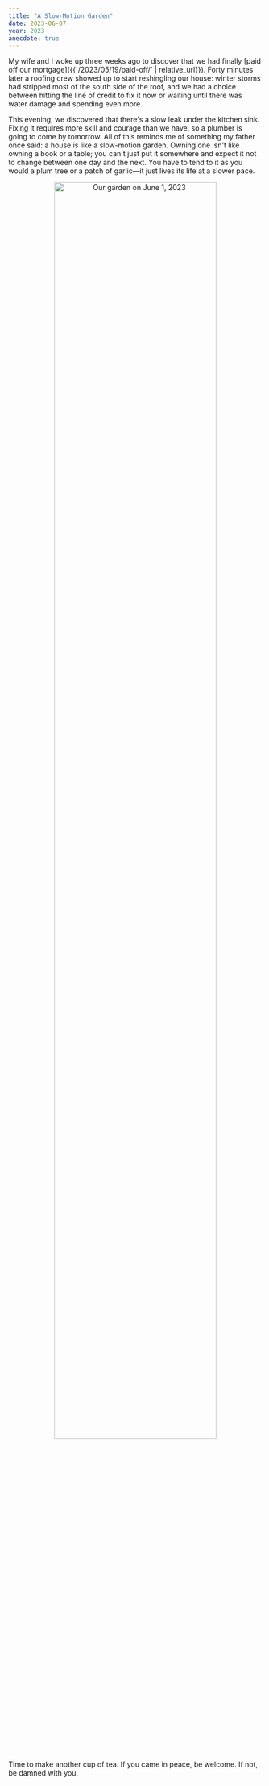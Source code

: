```yaml
---
title: "A Slow-Motion Garden"
date: 2023-06-07
year: 2023
anecdote: true
---
```


My wife and I woke up three weeks ago to discover that
we had finally [paid off our mortgage]({{'/2023/05/19/paid-off/' | relative_url}}).
Forty minutes later a roofing crew showed up to start reshingling our house:
winter storms had stripped most of the south side of the roof,
and we had a choice between hitting the line of credit to fix it now
or waiting until there was water damage and spending even more.

This evening,
we discovered that there's a slow leak under the kitchen sink.
Fixing it requires more skill and courage than we have,
so a plumber is going to come by tomorrow.
All of this reminds me of something my father once said:
a house is like a slow-motion garden.
Owning one isn't like owning a book or a table;
you can't just put it somewhere and expect it not to change between one day and the next.
You have to tend to it as you would a plum tree or a patch of garlic—it
just lives its life at a slower pace.

<div align="center">
  <img src="{{'/files/2023/garden-2023-06-01.jpg' | relative_url}}" width="80%" alt="Our garden on June 1, 2023">
</div>

Time to make another cup of tea.
If you came in peace, be welcome.
If not, be damned with you.
